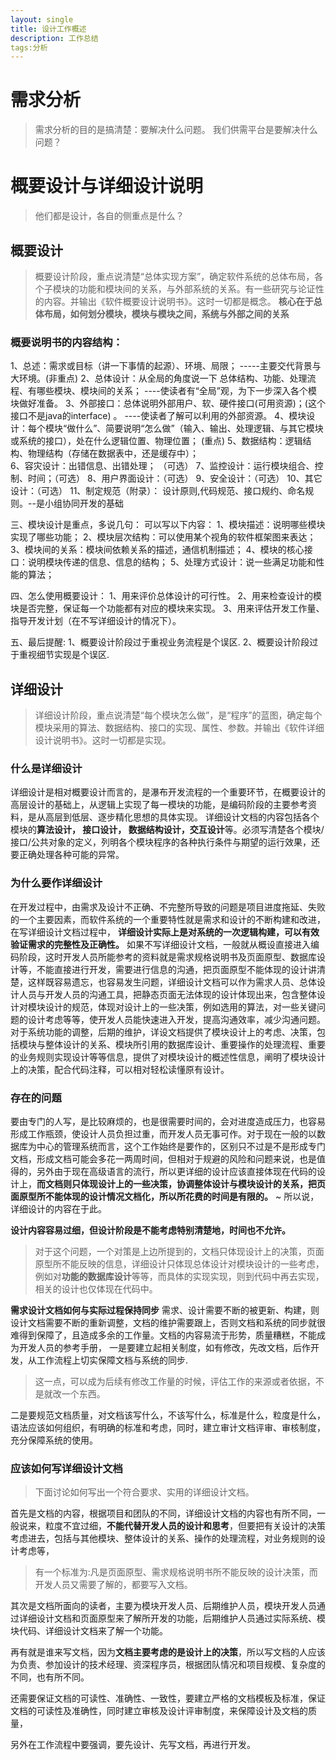 ```yaml
---
layout: single
title: 设计工作概述
description: 工作总结
tags:分析 
---
```


# 需求分析
> 需求分析的目的是搞清楚：要解决什么问题。
我们供需平台是要解决什么问题？

# 概要设计与详细设计说明
> 他们都是设计，各自的侧重点是什么？

## 概要设计
> 概要设计阶段，重点说清楚“总体实现方案”，确定软件系统的总体布局，各个子模块的功能和模块间的关系，与外部系统的关系。有一些研究与论证性的内容。并输出《软件概要设计说明书》。这时一切都是概念。
**核心在于总体布局，如何划分模块，模块与模块之间，系统与外部之间的关系**

### 概要说明书的内容结构：
1、总述：需求或目标（讲一下事情的起源）、环境、局限；
  -----主要交代背景与大环境。(非重点)
2、总体设计：从全局的角度说一下 总体结构、功能、处理流程、有哪些模块、模块间的关系；
	----使读者有“全局”观，为下一步深入各个模块做好准备。
3、外部接口：总体说明外部用户、软、硬件接口(可用资源)；(这个接口不是java的interface) 。
	----使读者了解可以利用的外部资源。
4、模块设计：每个模块“做什么”、简要说明“怎么做”（输入、输出、处理逻辑、与其它模块或系统的接口），处在什么逻辑位置、物理位置； (重点)
5、数据结构：逻辑结构、物理结构（存储在数据表中，还是缓存中）；  
6、容灾设计：出错信息、出错处理； （可选）
7、监控设计：运行模块组合、控制、时间；（可选）
8、用户界面设计：（可选）
9、安全设计：（可选）
10、其它设计：（可选）
11、制定规范（附录）： 设计原则,代码规范、接口规约、命名规则。--是小组协同开发的基础

三、模块设计是重点，多说几句：
   可以写以下内容：
   1、模块描述：说明哪些模块实现了哪些功能；
   2、模块层次结构：可以使用某个视角的软件框架图来表达；
   3、模块间的关系：模块间依赖关系的描述，通信机制描述；
   4、模块的核心接口：说明模块传递的信息、信息的结构；
   5、处理方式设计：说一些满足功能和性能的算法；

四、怎么使用概要设计：
   1、用来评价总体设计的可行性。
   2、用来检查设计的模块是否完整，保证每一个功能都有对应的模块来实现。
   3、用来评估开发工作量、指导开发计划（在不写详细设计的情况下）。

五、最后提醒:
   1、概要设计阶段过于重视业务流程是个误区.
   2、概要设计阶段过于重视细节实现是个误区.


## 详细设计
> 详细设计阶段，重点说清楚“每个模块怎么做”，是“程序”的蓝图，确定每个模块采用的算法、数据结构、接口的实现、属性、参数。并输出《软件详细设计说明书》。这时一切都是实现。

### 什么是详细设计
详细设计是相对概要设计而言的，是瀑布开发流程的一个重要环节，在概要设计的高层设计的基础上，从逻辑上实现了每一模块的功能，是编码阶段的主要参考资料，是从高层到低层、逐步精化思想的具体实现。
详细设计文档的内容包括各个模块的**算法设计， 接口设计， 数据结构设计，交互设计**等。必须写清楚各个模块/接口/公共对象的定义，列明各个模块程序的各种执行条件与期望的运行效果，还要正确处理各种可能的异常。
### 为什么要作详细设计
在开发过程中，由需求及设计不正确、不完整所导致的问题是项目进度拖延、失败的一个主要因素，而软件系统的一个重要特性就是需求和设计的不断构建和改进，在写详细设计文档过程中， **详细设计实际上是对系统的一次逻辑构建，可以有效验证需求的完整性及正确性。**
如果不写详细设计文档，一般就从概设直接进入编码阶段，这时开发人员所能参考的资料就是需求规格说明书及页面原型、数据库设计等，不能直接进行开发，需要进行信息的沟通，把页面原型不能体现的设计讲清楚，这样既容易遗忘，也容易发生问题，详细设计文档可以作为需求人员、总体设计人员与开发人员的沟通工具，把静态页面无法体现的设计体现出来，包含整体设计对模块设计的规范，体现对设计上的一些决策，例如选用的算法，对一些关键问题的设计考虑等等，使开发人员能快速进入开发，提高沟通效率，减少沟通问题。
对于系统功能的调整，后期的维护，详设文档提供了模块设计上的考虑、决策，包括模块与整体设计的关系、模块所引用的数据库设计、重要操作的处理流程、重要的业务规则实现设计等等信息，提供了对模块设计的概述性信息，阐明了模块设计上的决策，配合代码注释，可以相对轻松读懂原有设计。
### 存在的问题
要由专门的人写，是比较麻烦的，也是很需要时间的，会对进度造成压力，也容易形成工作瓶颈，使设计人员负担过重，而开发人员无事可作。对于现在一般的以数据库为中心的管理系统而言，这个工作始终是要作的，区别只不过是不是形成专门文档，形成文档可能会多花一两周时间，但相对于规避的风险和问题来说，也是值得的，另外由于现在高级语言的流行，所以更详细的设计应该直接体现在代码的设计上，**而文档则只体现设计上的一些决策，协调整体设计与模块设计的关系，把页面原型所不能体现的设计情况文档化，所以所花费的时间是有限的。**
~ 所以说，详细设计的内容在于此。

**设计内容容易过细，但设计阶段是不能考虑特别清楚地，时间也不允许。** 
> 对于这个问题，一个对策是上边所提到的，文档只体现设计上的决策，页面原型所不能反映的信息，详细设计只体现总体设计对模块设计的一些考虑，例如对**功能的数据库设计**等等，而具体的实现实现，则到代码中再去实现，相关的设计也仅体现在代码中。 

**需求设计文档如何与实际过程保持同步**
需求、设计需要不断的被更新、构建，则设计文档需要不断的重新调整，文档的维护需要跟上，否则文档和系统的同步就很难得到保障了，且造成多余的工作量。文档的内容易流于形势，质量糟糕，不能成为开发人员的参考手册，
一是要建立起相关制度，如有修改，先改文档，后作开发，从工作流程上切实保障文档与系统的同步.
> 这一点，可以成为后续有修改工作量的时候，评估工作的来源或者依据，不是就改一个东西。

二是要规范文档质量，对文档该写什么，不该写什么，标准是什么，粒度是什么，语法应该如何组织，有明确的标准和考虑，同时，建立审计文档评审、审核制度，充分保障系统的使用。
### 应该如何写详细设计文档
> 下面讨论如何写出一个符合要求、实用的详细设计文档。

首先是文档的内容，根据项目和团队的不同，详细设计文档的内容也有所不同，一般说来，粒度不宜过细，**不能代替开发人员的设计和思考**，但要把有关设计的决策考虑进去，包括与其他模块、整体设计的关系、操作的处理流程，对业务规则的设计考虑等，
> 有一个标准为:凡是页面原型、需求规格说明书所不能反映的设计决策，而开发人员又需要了解的，都要写入文档。
       
其次是文档所面向的读者，主要为模块开发人员、后期维护人员，模块开发人员通过详细设计文档和页面原型来了解所开发的功能，后期维护人员通过实际系统、模块代码、详细设计文档来了解一个功能。

再有就是谁来写文档，因为**文档主要考虑的是设计上的决策**，所以写文档的人应该为负责、参加设计的技术经理、资深程序员，根据团队情况和项目规模、复杂度的不同，也有所不同。

还需要保证文档的可读性、准确性、一致性，要建立严格的文档模板及标准，保证文档的可读性及准确性，同时建立审核及设计评审制度，来保障设计及文档的质量，


另外在工作流程中要强调，要先设计、先写文档，再进行开发。